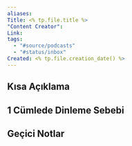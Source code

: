 ```yaml
---
aliases: 
Title: <% tp.file.title %>
"Content Creator": 
Link: 
tags:
  - "#source/podcasts"
  - "#status/inbox"
Created: <% tp.file.creation_date() %>
---
```


## Kısa Açıklama


## 1 Cümlede Dinleme Sebebi


## Geçici Notlar
